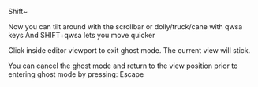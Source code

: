 Shift~

Now you can tilt around with the scrollbar or dolly/truck/cane with qwsa keys
And SHIFT+qwsa lets you move quicker

Click inside editor viewport to exit ghost mode. The current view will stick.

You can cancel the ghost mode and return to the view position prior to entering ghost mode by pressing: Escape